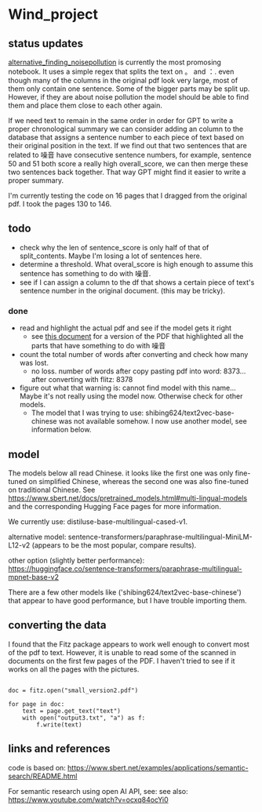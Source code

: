 # Wind_project

## status updates

[alternative_finding_noisepollution](https://github.com/Jasper-Hewitt/Wind_project/blob/main/alternative_finding_noisepollution.ipynb) is currently the most promosing notebook. It uses a simple regex that splits the text on 。 and ：. even though many of the columns in the original pdf look very large, most of them only contain one sentence. Some of the bigger parts may be split up. However, if they are about noise pollution the model should be able to find them and place them close to each other again. 

If we need text to remain in the same order in order for GPT to write a proper chronological summary we can consider adding an column to the database that assigns a sentence number to each piece of text based on their original position in the text. If we find out that two sentences that are related to 噪音 have consecutive sentence numbers, for example, sentence 50 and 51 both score a really high overall_score, we can then merge these two sentences back together. That way GPT might find it easier to write a proper summary. 

I'm currently testing the code on 16 pages that I dragged from the original pdf. I took the pages 130 to 146. 


## todo


- check why the len of sentence_score is only half of that of split_contents. Maybe I'm losing a lot of sentences here. 
- determine a threshold. What overal_score is high enough to assume this sentence has something to do with 噪音.
- see if I can assign a column to the df that shows a certain piece of text's sentence number in the original document. (this may be tricky). 

### done 

- read and highlight the actual pdf and see if the model gets it right
    - see [this document](https://github.com/Jasper-Hewitt/Wind_project/blob/main/data/highlights_dragged_130_146.pdf) for a version of the PDF that highlighted all the parts that have something to do with 噪音
- count the total number of words after converting and check how many was lost.
    - no loss. number of words after copy pasting pdf into word: 8373... after converting with flitz: 8378
- figure out what that warning is: cannot find model with this name... Maybe it's not really using the model now. Otherwise check for other models. 
    - The model that I was trying to use: shibing624/text2vec-base-chinese was not available somehow. I now use another model, see information below. 

## model

The models below all read Chinese. it looks like the first one was only fine-tuned on simplified Chinese, whereas the second one was also fine-tuned on traditional Chinese. See https://www.sbert.net/docs/pretrained_models.html#multi-lingual-models and the corresponding Hugging Face pages for more information. 

We currently use: distiluse-base-multilingual-cased-v1.

alternative model: sentence-transformers/paraphrase-multilingual-MiniLM-L12-v2 (appears to be the most popular, compare results).

other option (slightly better performance): https://huggingface.co/sentence-transformers/paraphrase-multilingual-mpnet-base-v2 

There are a few other models like ('shibing624/text2vec-base-chinese') that appear to have good performance, but I have trouble importing them.  


## converting the data
I found that the Fitz package appears to work well enough to convert most of the pdf to text. However, it is unable to read some of the scanned in documents on the first few pages of the PDF. I haven't tried to see if it works on all the pages with the pictures.

```import fitz

doc = fitz.open("small_version2.pdf")

for page in doc:
    text = page.get_text("text")
    with open("output3.txt", "a") as f:
        f.write(text)
```

     

## links and references
code is based on: https://www.sbert.net/examples/applications/semantic-search/README.html


For semantic research using open AI API, see: 
see also: https://www.youtube.com/watch?v=ocxq84ocYi0 

